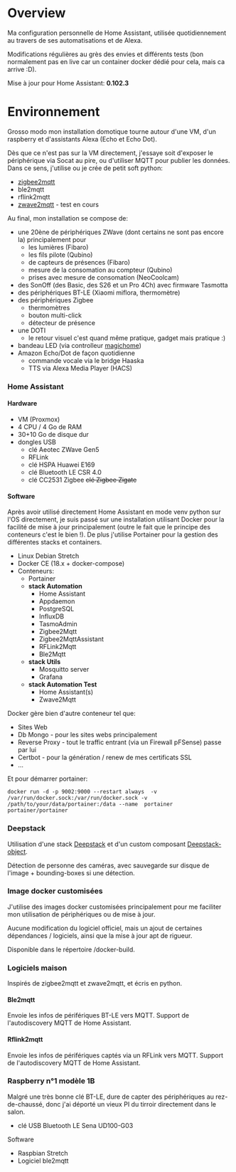
# Overview
Ma configuration personnelle de Home Assistant, utilisée quotidiennement au travers de ses automatisations et de Alexa.

Modifications régulières au grès des envies et différents tests (bon normalement pas en live car un container docker dédié pour cela, mais ca arrive :D).

Mise à jour pour Home Assistant: **0.102.3**

# Environnement
Grosso modo mon installation domotique tourne autour d'une VM, d'un raspberry et d'assistants Alexa (Echo et Echo Dot).

Dès que ce n'est pas sur la VM directement, j'essaye soit d'exposer le périphérique via Socat au pire, ou d'utiliser MQTT pour publier les données.\
Dans ce sens, j'utilise ou je crée de petit soft python:
- [zigbee2mqtt](https://www.zigbee2mqtt.io/)
- ble2mqtt
- rflink2mqtt
- [zwave2mqtt](https://github.com/OpenZWave/Zwave2Mqtt) - test en cours

Au final, mon installation se compose de:
- une 20ène de périphériques ZWave (dont certains ne sont pas encore la) principalement pour
  * les lumières (Fibaro)
  * les fils pilote (Qubino)
  * de capteurs de présences (Fibaro)
  * mesure de la consomation au compteur (Qubino)
  * prises avec mesure de consomation (NeoCoolcam)
- des SonOff (des Basic, des S26 et un Pro 4Ch) avec firmware Tasmotta
- des périphériques BT-LE (Xiaomi miflora, thermomètre)
- des périphériques Zigbee
  * thermomètres
  * bouton multi-click
  * détecteur de présence
- une DOTI
  * le retour visuel c'est quand même pratique, gadget mais pratique :)
- bandeau LED (via controlleur [magichome](https://www.aliexpress.com/item/32727054293.html))
- Amazon Echo/Dot de façon quotidienne
  * commande vocale via le bridge Haaska
  * TTS via Alexa Media Player (HACS)

### Home Assistant

#### Hardware
- VM (Proxmox) 
- 4 CPU / 4 Go de RAM
- 30+10 Go de disque dur
- dongles USB
  * clé Aeotec ZWave Gen5
  * RFLink
  * clé HSPA Huawei E169
  * clé Bluetooth LE CSR 4.0
  * clé CC2531 Zigbee ~~clé Zigbee Zigate~~

#### Software
Après avoir utilisé directement Home Assistant en mode venv python sur l'OS directement, je suis passé sur une installation utilisant Docker pour la facilité de mise à jour principalement (outre le fait que le principe des conteneurs c'est le bien !).
De plus j'utilise Portainer pour la gestion des différentes stacks et containers.

- Linux Debian Stretch
- Docker CE (18.x + docker-compose)
- Conteneurs:
  * Portainer
  * **stack Automation**
    * Home Assistant
    * Appdaemon
    * PostgreSQL
    * InfluxDB
    * TasmoAdmin
    * Zigbee2Mqtt
    * Zigbee2MqttAssistant
    * RFLink2Mqtt
    * Ble2Mqtt
  * **stack Utils**
    * Mosquitto server
    * Grafana
  * **stack Automation Test**
    * Home Assistant(s)
    * Zwave2Mqtt

Docker gère bien d'autre conteneur tel que:
  * Sites Web
  * Db Mongo - pour les sites webs principalement
  * Reverse Proxy - tout le traffic entrant (via un Firewall pFSense) passe par lui
  * Certbot - pour la génération / renew de mes certificats SSL
  * ...

Et pour démarrer portainer:

    docker run -d -p 9002:9000 --restart always  -v /var/run/docker.sock:/var/run/docker.sock -v /path/to/your/data/portainer:/data --name  portainer portainer/portainer


### Deepstack
Utilisation d'une stack [Deepstack](https://python.deepstack.cc/) et d'un custom composant [Deepstack-object](https://github.com/ORevelat/HASS-Deepstack-object).

Détection de personne des caméras, avec sauvegarde sur disque de l'image + bounding-boxes si une détection.


### Image docker customisées
J'utilise des images docker customisées principalement pour me faciliter mon utilisation de périphériques ou de mise à jour.

Aucune modification du logiciel officiel, mais un ajout de certaines dépendances / logiciels, ainsi que la mise à jour apt de rigueur.

Disponible dans le répertoire /docker-build.

### Logiciels maison
Inspirés de zigbee2mqtt et zwave2mqtt, et écris en python.

#### Ble2mqtt
Envoie les infos de périfériques BT-LE vers MQTT. Support de l'autodiscovery MQTT de Home Assistant.

#### Rflink2mqtt
Envoie les infos de périfériques captés via un RFLink vers MQTT. Support de l'autodiscovery MQTT de Home Assistant.

### Raspberry n°1 modèle 1B
Malgré une très bonne clé BT-LE, dure de capter des périphériques au rez-de-chaussé, donc j'ai déporté un vieux PI du tirroir directement dans le salon.

- clé USB Bluetooth LE Sena UD100-G03

Software
- Raspbian Stretch
- Logiciel ble2mqtt